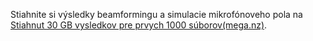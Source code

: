 Stiahnite si výsledky beamformingu a simulacie mikrofónoveho pola na [Stiahnut 30 GB vysledkov pre prvych 1000 súborov(mega.nz)](https://mega.nz/#F!TbolxCxC!q1KL4Lj02sqzdtuUSvz0ow).
